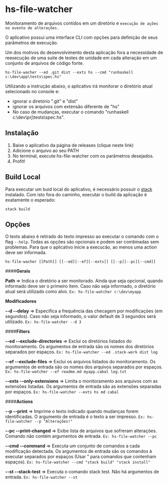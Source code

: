 # hs-file-watcher
Monitoramento de arquivos contidos em um diretório e ```execução de ações no evento de alterações.```

O aplicativo possui uma interface CLI com opções para definição de seus parâmetros de execução.

Um dos motivos do desenvolvimento desta aplicação fora a necessidade de reexecução de uma suite de testes de unidade em cada alteração em um conjunto de arquivos de código fonte.

    hs-file-wacher --ed .git dist --exts hs --cmd "runhaskell c:\dev\app\tests\spec.hs"

Utilizando a instrução abaixo, o aplicativo irá monitorar o diretório atual selecionado no console e:
- ignorar o diretório ".git" e "dist"
- ignorar os arquivos com extensão diferente de "hs"
- No caso de mudanças, executar o comando "runhaskell c:\dev\prj\tests\spec.hs".

## Instalação
1. Baixe o aplicativo da página de releases (clique neste link)
2. Adicione o arquivo ao seu PATH
3. No terminal, execute hs-file-watcher com os parâmetros desejados.
4. Profit!

## Build Local
Para executar um buid local do aplicativo, é necessário possuir o [stack](https://github.com/commercialhaskell/stack) instalado. Com isto fora do caminho, executar o build da aplicação é exatamente o esperado:

    stack build

## Opções
O texto abaixo é retirado do texto impresso ao executar o comando com o flag ```--help```. Todas as opções são opcionais e podem ser combinadas sem problemas. Para que o aplicativo inicie a execucão, ao menos uma action deve ser informada.

    hs-file-wacher [[Path]] [[--ed][--ef][--exts]] [[--p][--pc][--cmd]]

####**Gerais**

__Path__ => Indica o diretório a ser monitorado. Ainda que seja opcional, quando informado deve ser o primeiro item. Caso não seja informado, o diretório atual será utilizado como alvo. ```Ex: hs-file-watcher c:\dev\myapp```

**Modificadores**

__--d --delay__ => Especifica a frequência das checagem por modificações (em segundos). Caso não seja informado, o valor default de 3 segundos será utilizado. ```Ex: hs-file-watcher --d 3```

####**Filters**

__--ed --exclude-directories__ => Exclui os diretórios listados do monitoramento. Os argumentos de entrada são os nomes dos diretórios separados por espaços. ```Ex: hs-file-watcher --ed .stack-work dist log```

__--ef --exclude-files__ => Exclui os arquivos listados do monitoramento. Os argumentos de entrada são os nomes dos arquivos separados por espaços. ```Ex: hs-file-watcher --ef readme.md myapp.cabal log.txt```

__--exts --only-extensions__ => Limita o monitoramento aos arquivos com as extensões listadas. Os argumentos de entrada são as extensões separadas por espaços. ```Ex: hs-file-watcher --exts hs md cabal```

####**Actions**

__--p --print__ => Imprime o texto indicado quando mudanças forem identificadas. O argumento de entrada é o texto a ser impresso. ```Ex: hs-file-watcher --p "Alterações!"```

__--pc --print-changed__ => Exibe lista  de arquivos que sofreram alterações. Comando não contém argumentos de entrada. ```Ex: hs-file-watcher --pc```

__--cmd --command__ => Executa um conjunto de comandos a cada modificação detectada. Os argumentos de entrada são os comandos à executar separados por espaços (Usar " para comandos que contenham espaços). ```Ex: hs-file-watcher --cmd "stack build" "stack install"```

__--st --stack-test__ => Executa o comando stack test. Não há argumentos de entrada. ```Ex: hs-file-watcher --st```